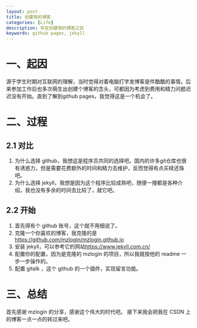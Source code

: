 ```yaml
---
layout: post
title: 创建我的博客
categories: [Life]
description: 写在创建我的博客之后
keywords: github pages, jekyll
---
```


# 一、起因
源于学生时期对互联网的理解，当时觉得对着电脑打字发博客是件酷酷的事情。后来参加工作后也多次萌生出创建个博客的念头，可都因为考虑到费用和精力问题迟迟没有开始。直到了解到github pages，我觉得这是一个机会了。

# 二、过程

## 2.1 对比
1. 为什么选择 github，我想这是程序员共同的选择吧。国内的许多git仓库也很有诱惑力，但是需要花费额外的时间和精力去维护，反而觉得有点买椟还珠吧。
2. 为什么选择 jekyll，我想是因为这个程序比较成熟吧，随便一搜都是各种介绍，我也没有多余的时间去比较了，就它吧。

## 2.2 开始
1. 首先得有个 github 账号，这个就不用细说了。
2. 克隆一个你喜欢的博客，我克隆的是<https://github.com/mzlogin/mzlogin.github.io>
3. 安装 jekyll，可以参考它的网站<https://www.jekyll.com.cn/>
4. 配置你的配置，因为是克隆的 mzlogin 的项目，所以我就按他的 readme 一步一步操作的。
5. 配置 gitalk ，这个 github 的一个插件，实现留言功能。

# 三、总结
首先感谢 mzlogin 的分享，感谢这个伟大的时代吧。
接下来我会把我在 CSDN 上的博客一点一点的转过来吧。
